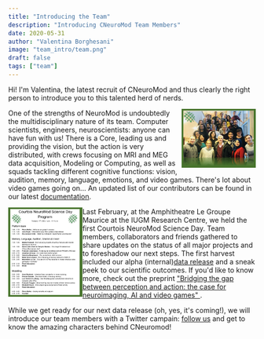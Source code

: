 ```yaml
---
title: "Introducing the Team"
description: "Introducing CNeuroMod Team Members"
date: 2020-05-31 
author: "Valentina Borghesani"
image: "team_intro/team.png"
draft: false
tags: ["team"]
---
```


Hi! I'm Valentina, the latest recruit of CNeuroMod and thus clearly the right person to introduce you to this talented herd of nerds. 

<a href="url"><img src="team_intro/ScienceDay2020Pic.png" align="right" height="30%" width="30%" ></a>
One of the strengths of NeuroMod is undoubtedly the multidisciplinary nature of its team. Computer scientists, engineers, neuroscientists: anyone can have fun with us! There is a Core, leading us and providing the vision, but the action is very distributed, with crews focusing on MRI and MEG data acquisition, Modeling or Computing, as well as squads tackling different cognitive functions: vision, audition, memory, language, emotions, and video games. There's lot about video games going on... An updated list of our contributors can be found in our latest [documentation](https://docs.cneuromod.ca/en/latest/AUTHORS.html). 

<a href="url"><img src="team_intro/ScienceDay2020Program.png" align="left" height="30%" width="30%" ></a>
Last February, at the Amphitheatre Le Groupe Maurice at the IUGM Research Centre, we held the first Courtois NeuroMod Science Day. Team members, collaborators and friends gathered to share updates on the status of all major projects and to foreshadow our next steps. The first harvest included our alpha (internal)[data release](https://www.cneuromod.ca/posts/release_2020alpha/) and a sneak peek to our scientific outcomes. If you'd like to know more, check out the preprint ["Bridging the gap between perception and action: the case for neuroimaging, AI and video games" ](https://psyarxiv.com/3epws ).

While we get ready for our next data release (oh, yes, it's coming!), we will introduce our team members with a Twitter campain: [follow us](https://twitter.com/CNeuromod) and get to know the amazing characters behind CNeuromod!
